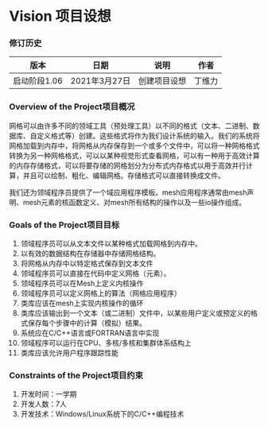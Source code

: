 # Vision 项目设想

### 修订历史

|版本|日期|说明|作者|
|---|-----|---|----|
|启动阶段1.06|2021年3月27日|创建项目设想|丁维力|

### Overview of the Project项目概况

网格可以由许多不同的领域工具（预处理工具）以不同的格式（文本、二进制、数据库、自定义格式等）创建。这些格式将作为我们设计系统的输入。我们的系统将网格加载到内存中，将网格从内存保存到一个或多个文件中，可以将一种网格格式转换为另一种网格格式，可以以某种视觉形式查看网格，可以有一种用于高效计算的内存存储格式，可以将要存储的网格划分为分布式内存格式以用于高效并行计算，并且可以绘制、粗化、编辑网格。存储格式可以直接转换成文件。

我们还为领域程序员提供了一个域应用程序模板。mesh应用程序通常由mesh声明、mesh元素的核函数定义、对mesh所有结构的操作以及一些io操作组成。

###  Goals of the Project项目目标

1. 领域程序员可以从文本文件以某种格式加载网格到内存中。
2. 以有效的数据结构在存储器中存储网格结构。
3. 将网格从内存中以特定格式保存到文本文件
4. 领域程序员可以直接在代码中定义网格（元素）。
5. 领域程序员可以在Mesh上定义内核操作
6. 领域程序员可以定义网格上的算法（网格应用程序）
7. 类库应该在mesh上实现内核操作的循环
8. 类库应该输出到一个文本（或二进制）文件中，以某些用户定义或预定义的格式保存每个步骤中的计算（模拟）结果。
9. 系统应在C/C++语言或FORTRAN语言中实现
10. 领域程序可以运行在CPU、多核/多核和集群体系结构上
11. 类库应该允许用户程序跟踪性能

### Constraints of the Project项目约束

1. 开发时间：一学期
2. 开发人数：7人
3. 开发技术：Windows/Linux系统下的C/C++编程技术